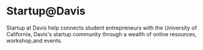 Startup@Davis
============
Startup at Davis help connects student entrepreneurs with the University of California, Davis's startup community through a wealth of online resources, workshop,and events.
